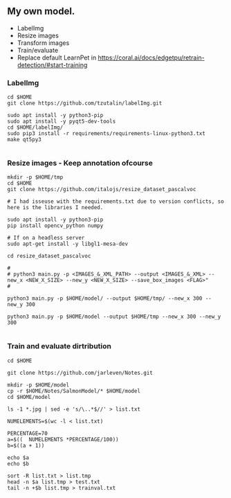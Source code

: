 ## My own model.

* LabelImg
* Resize images
* Transform images
* Train/evaluate
* Replace default LearnPet in https://coral.ai/docs/edgetpu/retrain-detection/#start-training


### LabelImg
```
cd $HOME
git clone https://github.com/tzutalin/labelImg.git

sudo apt install -y python3-pip
sudo apt install -y pyqt5-dev-tools
cd $HOME/labelImg/
sudo pip3 install -r requirements/requirements-linux-python3.txt
make qt5py3


```



### Resize images - Keep annotation ofcourse
```
mkdir -p $HOME/tmp
cd $HOME
git clone https://github.com/italojs/resize_dataset_pascalvoc

# I had isseuse with the requirements.txt due to version conflicts, so here is the libraries I needed.

sudo apt install -y python3-pip
pip install opencv_python numpy

# If on a headless server
sudo apt-get install -y libgl1-mesa-dev 

cd resize_dataset_pascalvoc

#
# python3 main.py -p <IMAGES_&_XML_PATH> --output <IMAGES_&_XML> --new_x <NEW_X_SIZE> --new_y <NEW_X_SIZE> --save_box_images <FLAG>"
#

python3 main.py -p $HOME/model/ --output $HOME/tmp/ --new_x 300 --new_y 300

python3 main.py -p $HOME/model --output $HOME/tmp --new_x 300 --new_y 300


```



### Train and evaluate dirtribution
```
cd $HOME

git clone https://github.com/jarleven/Notes.git

mkdir -p $HOME/model
cp -r $HOME/Notes/SalmonModel/* $HOME/model
cd $HOME/model

ls -1 *.jpg | sed -e 's/\..*$//' > list.txt

NUMELEMENTS=$(wc -l < list.txt)

PERCENTAGE=70
a=$((  NUMELEMENTS *PERCENTAGE/100))
b=$((a + 1))

echo $a
echo $b

sort -R list.txt > list.tmp
head -n $a list.tmp > test.txt
tail -n +$b list.tmp > trainval.txt
```



